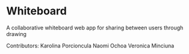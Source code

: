 # Whiteboard

A collaborative whiteboard web app for sharing between users through drawing

Contributors:
Karolina Porcioncula
Naomi Ochoa
Veronica Minciuna
